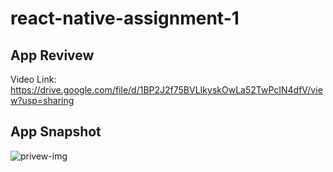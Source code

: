 # react-native-assignment-1

## App Revivew

Video Link: https://drive.google.com/file/d/1BP2J2f75BVLIkyskOwLa52TwPcIN4dfV/view?usp=sharing

## App Snapshot

![privew-img](https://github.com/robiulalambd/react-native-assignment-1/assets/162541107/7348efc6-3320-46ec-9830-9701979d98c2)
